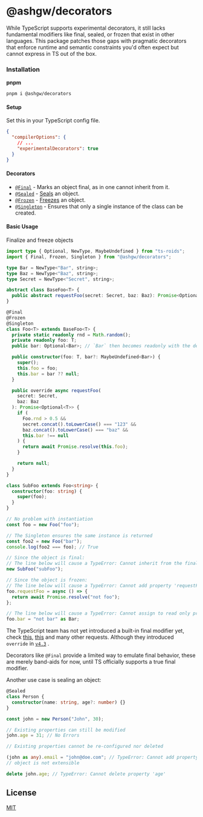 # @ashgw/decorators

While TypeScript supports experimental decorators, it still lacks fundamental modifiers like final, sealed, or frozen that exist in other languages. This package patches those gaps with pragmatic decorators that enforce runtime and semantic constraints you'd often expect but cannot express in TS out of the box.


### Installation

**pnpm**
```
pnpm i @ashgw/decorators
```

#### Setup

Set this in your TypeScript config file.

```json
{
  "compilerOptions": {
    // ...
    "experimentalDecorators": true
  }
}
```

#### Decorators

- [`@Final`]() - Marks an object final, as in one cannot inherit from it.
- [`@Sealed`]() - [Seals](https://developer.mozilla.org/en-US/docs/Web/JavaScript/Reference/Global_Objects/Object/seal) an object.
- [`@Frozen`]() - [Freezes](https://developer.mozilla.org/en-US/docs/Web/JavaScript/Reference/Global_Objects/Object/freeze) an object.
- [`@Singleton`]() - Ensures that only a single instance of the class can be created.

#### Basic Usage

Finalize and freeze objects

```ts
import type { Optional, NewType, MaybeUndefined } from "ts-roids";
import { Final, Frozen, Singleton } from "@ashgw/decorators";

type Bar = NewType<"Bar", string>;
type Baz = NewType<"Baz", string>;
type Secret = NewType<"Secret", string>;

abstract class BaseFoo<T> {
  public abstract requestFoo(secret: Secret, baz: Baz): Promise<Optional<T>>;
}

@Final
@Frozen
@Singleton
class Foo<T> extends BaseFoo<T> {
  private static readonly rnd = Math.random();
  private readonly foo: T;
  public bar: Optional<Bar>; // `Bar` then becomes readonly with the decorator

  public constructor(foo: T, bar?: MaybeUndefined<Bar>) {
    super();
    this.foo = foo;
    this.bar = bar ?? null;
  }

  public override async requestFoo(
    secret: Secret,
    baz: Baz
  ): Promise<Optional<T>> {
    if (
      Foo.rnd > 0.5 &&
      secret.concat().toLowerCase() === "123" &&
      baz.concat().toLowerCase() === "baz" &&
      this.bar !== null
    ) {
      return await Promise.resolve(this.foo);
    }

    return null;
  }
}

class SubFoo extends Foo<string> {
  constructor(foo: string) {
    super(foo);
  }
}

// No problem with instantiation
const foo = new Foo("foo");

// The Singleton ensures the same instance is returned
const foo2 = new Foo("bar");
console.log(foo2 === foo); // True

// Since the object is final:
// The line below will cause a TypeError: Cannot inherit from the final class Foo
new SubFoo("subFoo");

// Since the object is frozen:
// The line below will cause a TypeError: Cannot add property 'requestFoo', object is not extensible
foo.requestFoo = async () => {
  return await Promise.resolve("not foo");
};

// The line below will cause a TypeError: Cannot assign to read only property 'bar'
foo.bar = "not bar" as Bar;
```

The TypeScript team has not yet introduced a built-in final modifier yet, check
[this](https://github.com/microsoft/TypeScript/issues/8306), [this](https://github.com/microsoft/TypeScript/issues/50532) and many other requests.
Although they introduced `override` in [`v4.3`](https://www.typescriptlang.org/docs/handbook/release-notes/typescript-4-3.html#override-and-the---noimplicitoverride-flag) .

Decorators like `@Final` provide a limited way to emulate final behavior, these are merely band-aids for now, until TS officially supports a true final modifier.

Another use case is sealing an object:

```ts
@Sealed
class Person {
  constructor(name: string, age?: number) {}
}

const john = new Person("John", 30);

// Existing properties can still be modified
john.age = 31; // No Errors

// Existing properties cannot be re-configured nor deleted

(john as any).email = "john@doe.com"; // TypeError: Cannot add property email,
// object is not extensible

delete john.age; // TypeError: Cannot delete property 'age'
```
## License
[MIT](/LICENSE)

